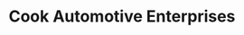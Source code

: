 ---
title: "Cook Automotive Enterprises"
url: /new-hope/cook-automotive-enterprises/
shop: car repair
---